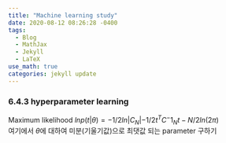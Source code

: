 ```yaml
---
title: "Machine learning study"
date: 2020-08-12 08:26:28 -0400
tags:
  - Blog
  - MathJax
  - Jekyll
  - LaTeX
use_math: true
categories: jekyll update
---
```


### 6.4.3 hyperparameter learning

Maximum likelihood
$lnp(t|\theta) = -1/2ln|C_N| - 1/2t^TC^-1_Nt - N/2ln(2\pi)$  
여기에서 $\theta$에 대하여 미분(기울기값)으로 최댓값 되는 parameter 구하기
